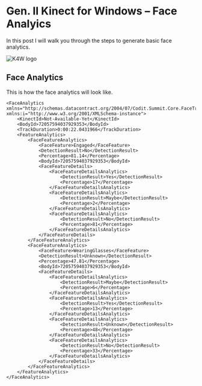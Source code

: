 Gen. II Kinect for Windows – Face Analyics
==============

In this post I will walk you through the steps to generate basic face analytics.

![K4W logo](http://www.kinectingforwindows.com/wp-content/themes/twentyten/images/headers/logo.jpg)

## Face Analytics ##
This is how the face analytics will look like.

    <FaceAnalytics xmlns="http://schemas.datacontract.org/2004/07/Codit.Summit.Core.FaceTracking" xmlns:i="http://www.w3.org/2001/XMLSchema-instance">
    	<KinectId>Not-Available-Yet</KinectId>
    	<BodyId>72057594037929353</BodyId>
    	<TrackDuration>0:00:22.0431966</TrackDuration>
    	<FeatureAnalytics>
    		<FaceFeatureAnalytics>
    			<FaceFeature>Engaged</FaceFeature>
    			<DetectionResult>No</DetectionResult>
    			<Percentage>81.14</Percentage>
    			<BodyId>72057594037929353</BodyId>
    			<FaceFeatureDetails>
    				<FaceFeatureDetailsAnalytics>
    					<DetectionResult>Yes</DetectionResult>
    					<Percentage>17</Percentage>
    				</FaceFeatureDetailsAnalytics>
    				<FaceFeatureDetailsAnalytics>
    					<DetectionResult>Maybe</DetectionResult>
    					<Percentage>2</Percentage>
    				</FaceFeatureDetailsAnalytics>
    				<FaceFeatureDetailsAnalytics>
    					<DetectionResult>No</DetectionResult>
    					<Percentage>81</Percentage>
    				</FaceFeatureDetailsAnalytics>
    			</FaceFeatureDetails>
    		</FaceFeatureAnalytics>
    		<FaceFeatureAnalytics>
    			<FaceFeature>WearingGlasses</FaceFeature>
    			<DetectionResult>Unknown</DetectionResult>
    			<Percentage>47.81</Percentage>
    			<BodyId>72057594037929353</BodyId>
    			<FaceFeatureDetails>
    				<FaceFeatureDetailsAnalytics>
    					<DetectionResult>Maybe</DetectionResult>
    					<Percentage>6</Percentage>
    				</FaceFeatureDetailsAnalytics>
    				<FaceFeatureDetailsAnalytics>
    					<DetectionResult>Yes</DetectionResult>
    					<Percentage>13</Percentage>
    				</FaceFeatureDetailsAnalytics>
    				<FaceFeatureDetailsAnalytics>
    					<DetectionResult>Unknown</DetectionResult>
    					<Percentage>48</Percentage>
    				</FaceFeatureDetailsAnalytics>
    				<FaceFeatureDetailsAnalytics>
    					<DetectionResult>No</DetectionResult>
    					<Percentage>33</Percentage>
    				</FaceFeatureDetailsAnalytics>
    			</FaceFeatureDetails>
    		</FaceFeatureAnalytics>
    	</FeatureAnalytics>
    </FaceAnalytics>

